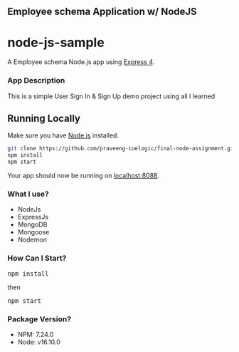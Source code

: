 ## Employee schema Application w/ NodeJS

# node-js-sample

A Employee schema Node.js app using [Express 4](http://expressjs.com/).

### App Description
This is a simple User Sign In & Sign Up demo project using all I learned

## Running Locally

Make sure you have [Node.js](http://nodejs.org/) installed.

```sh
git clone https://github.com/praveeng-cuelogic/final-node-assignment.git # or clone your own fork
npm install
npm start
```

Your app should now be running on [localhost:8088](http://localhost:8088/).

### What I use?
- NodeJs
- ExpressJs
- MongoDB
- Mongoose
- Nodemon

### How Can I Start?

<pre>npm install</pre>
then
<pre>npm start</pre>

### Package Version?
- NPM: 7.24.0
- Node: v16.10.0
